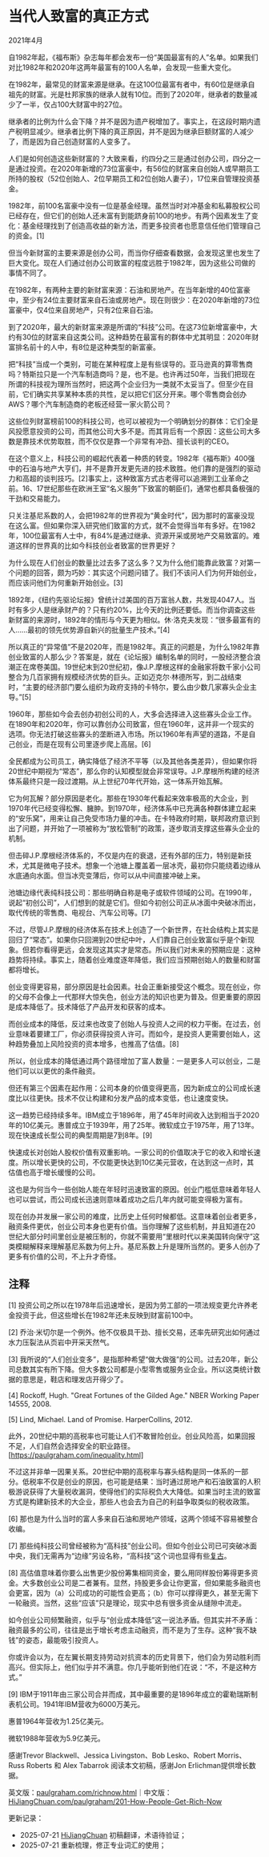 


# 当代人致富的真正方式

2021年4月

自1982年起，《福布斯》杂志每年都会发布一份“美国最富有的人”名单。如果我们对比1982年和2020年这两年最富有的100人名单，会发现一些重大变化。

在1982年，最常见的财富来源是继承。在这100位最富有者中，有60位是继承自祖先的财富。光是杜邦家族的继承人就有10位。而到了2020年，继承者的数量减少了一半，仅占100大财富中的27位。

继承者的比例为什么会下降？并不是因为遗产税增加了。事实上，在这段时期内遗产税明显减少。继承者比例下降的真正原因，并不是因为继承巨额财富的人减少了，而是因为自己创造财富的人变多了。

人们是如何创造这些新财富的？大致来看，约四分之三是通过创办公司，四分之一是通过投资。在2020年新增的73位富豪中，有56位的财富来自创始人或早期员工所持的股权（52位创始人、2位早期员工和2位创始人妻子），17位来自管理投资基金。

1982年，前100名富豪中没有一位是基金经理。虽然当时对冲基金和私募股权公司已经存在，但它们的创始人还未富有到能跻身前100的地步。有两个因素发生了变化：基金经理找到了创造高收益的新方法，而更多投资者也愿意信任他们管理自己的资金。[1]

但当今新财富的主要来源是创办公司，而当你仔细查看数据，会发现这里也发生了巨大变化。现在人们通过创办公司致富的程度远胜于1982年，因为这些公司做的事情不同了。

在1982年，有两种主要的新财富来源：石油和房地产。在当年新增的40位富豪中，至少有24位主要财富来自石油或房地产。现在则很少：在2020年新增的73位富豪中，仅4位来自房地产，只有2位来自石油。

到了2020年，最大的新财富来源是所谓的“科技”公司。在这73位新增富豪中，大约有30位的财富来自这类公司。这种趋势在最富有的群体中尤其明显：2020年财富排名前十的人中，有8位是这种类型的新富豪。

把“科技”当成一个类别，可能在某种程度上是有些误导的。亚马逊真的算零售商吗？特斯拉只是一个汽车制造商吗？是，也不是。也许再过50年，当我们把现在所谓的科技视为理所当然时，把这两个企业归为一类就不太妥当了。但至少在目前，它们确实共享某种本质的共性，足以把它们区分开来。哪个零售商会创办AWS？哪个汽车制造商的老板还经营一家火箭公司？

这些位列财富榜前100的科技公司，也可以被视为一个明确划分的群体：它们全是风投愿意投资的公司，而其他公司大多不是。而其背后有一个原因：这些公司大多数是靠技术优势取胜，而不仅仅是靠一个非常有冲劲、擅长谈判的CEO。

在这个意义上，科技公司的崛起代表着一种质的转变。1982年《福布斯》400强中的石油与地产大亨们，并不是靠开发更先进的技术致胜。他们靠的是强烈的驱动力和高超的谈判技巧。[2]事实上，这种致富方式古老得可以追溯到工业革命之前。16、17世纪那些在欧洲王室“名义服务”下致富的朝臣们，通常也都具备极强的干劲和交易能力。

只关注基尼系数的人，会把1982年的世界视为“黄金时代”，因为那时的富豪没现在这么富。但如果你深入研究他们致富的方式，就不会觉得当年有多好。在1982年，100位最富有人士中，有84%是通过继承、资源开采或房地产交易致富的。难道这样的世界真的比如今科技创业者致富的世界更好？

为什么现在人们创业的数量比过去多了这么多？又为什么他们能靠此致富？对第一个问题的回答，颇为巧妙：其实这个问题问错了。我们不该问人们为何开始创业，而应该问他们为何重新开始创业。[3]

1892年，《纽约先驱论坛报》曾统计过美国的百万富翁人数，共发现4047人。当时有多少人是继承财产的？只有约20%，比今天的比例还要低。而当你调查这些新财富的来源时，1892年的情形与今天更为相似。休·洛克夫发现：“很多最富有的人……最初的领先优势源自新兴的批量生产技术。”[4]

所以真正的“异常值”不是2020年，而是1982年。真正的问题是，为什么1982年靠创业致富的人那么少？答案是，就在《论坛报》编制名单的同时，一股经济整合浪潮正在席卷美国。19世纪末到20世纪初，像J.P.摩根这样的金融家将数千家小公司整合为几百家拥有规模经济优势的巨头。正如迈克尔·林德所写，到二战结束时，“主要的经济部门要么组织为政府支持的卡特尔，要么由少数几家寡头企业主导。”[5]

1960年，那些如今会去创办初创公司的人，大多会选择进入这些寡头企业工作。在1890年和2020年，你可以靠创办公司致富，但在1960年，这并非一个现实的选项。你无法打破这些寡头的垄断进入市场。所以1960年有声望的道路，不是自己创业，而是在现有公司里逐步爬上高层。[6]

全民都成为公司员工，确实降低了经济不平等（以及其他各类差异），但如果你将20世纪中期视为“常态”，那么你的认知模型就会非常误导。J.P.摩根所构建的经济体系最终只是一段过渡期。从上世纪70年代开始，这一体系开始瓦解。

它为何瓦解？部分原因是老化。那些在1930年代看起来效率极高的大企业，到1970年代已经变得松懈、臃肿。到1970年，经济体系中已充满各种群体建立起来的“安乐窝”，用来让自己免受市场力量的冲击。在卡特政府时期，联邦政府意识到出了问题，并开始了一项被称为“放松管制”的政策，逐步取消支撑这些寡头企业的机制。

但击碎J.P.摩根经济体系的，不仅是内在的衰退，还有外部的压力，特别是新技术，尤其是微电子技术。想象一个池塘上覆盖着一层冰壳，最初你只能绕着边缘从水底通向水面。但当冰壳变薄后，你可以从中间直接冲破上来。

池塘边缘代表纯科技公司：那些明确自称是电子或软件领域的公司。在1990年，说起“初创公司”，人们想到的就是它们。但如今初创公司正从冰面中央破冰而出，取代传统的零售商、电视台、汽车公司等。[7]

不过，尽管J.P.摩根的经济体系在技术上创造了一个新世界，在社会结构上其实是回归了“常态”。如果你只回溯到20世纪中叶，人们靠自己创业致富似乎是个新现象。但若你看得更远，会发现这其实才是常态。所以我们对未来的预期应是：这种趋势将持续。事实上，随着创业难度逐年降低，我们应当预期创始人的数量和财富都将增长。

创业变得更容易，部分原因是社会因素。社会正重新接受这个概念。现在创业，你的父母不会像上一代那样大惊失色，创业方法的知识也更为普及。但更重要的原因是成本降低了。技术降低了产品开发和获客的成本。

而创业成本的降低，反过来也改变了创始人与投资人之间的权力平衡。在过去，创业意味着要建工厂，你必须获得投资人许可。而如今，是投资人更需要创始人，这种趋势叠加上风险投资的资本增多，也推高了估值。[8]

所以，创业成本的降低通过两个路径增加了富人数量：一是更多人可以创业，二是他们可以以更优的条件融资。

但还有第三个因素在起作用：公司本身的价值变得更高，因为新成立的公司成长速度比以往更快。技术不仅让构建和分发产品的成本变低，也让速度变快。

这一趋势已经持续多年。IBM成立于1896年，用了45年时间收入达到相当于2020年的10亿美元。惠普成立于1939年，用了25年。微软成立于1975年，用了13年。现在快速成长型公司的典型周期是7到8年。[9]

快速成长对创始人股权价值有双重影响。一家公司的价值取决于它的收入和增长速度。所以增长更快的公司，不仅能更快达到10亿美元营收，在达到这一点时，其估值也高于增长缓慢的公司。

这也是为何当今一些创始人能在年轻时迅速致富的原因。创业门槛低意味着年轻人也可以尝试，而公司成长迅速则意味着成功之后几年内就可能变得极为富有。

现在创办并发展一家公司的难度，比历史上任何时候都低。这意味着创业者更多，融资条件更优，创业公司本身也更有价值。当你理解了这些机制，并且知道在20世纪大部分时间里创业是被压制的，你就不需要用“里根时代以来美国转向保守”这类模糊解释来理解基尼系数为何上升。基尼系数上升是理所当然的。更多人创办了更多有价值的公司，不上升才奇怪。

## 注释

[1] 投资公司之所以在1978年后迅速增长，是因为劳工部的一项法规变更允许养老金投资于此，但这些增长在1982年还未反映到财富前100中。

[2] 乔治·米切尔是一个例外。他不仅极具干劲、擅长交易，还率先研究出如何通过水力压裂法从页岩中开采天然气。

[3] 我所说的“人们创业变多”，是指那种希望“做大做强”的公司。过去20年，新公司总数其实有所下降。但大多数公司都是小型零售或服务业企业。所以这类统计数据的意思是，鞋店和理发店开得少了。

[4] Rockoff, Hugh. "Great Fortunes of the Gilded Age." NBER Working Paper 14555, 2008.

[5] Lind, Michael. Land of Promise. HarperCollins, 2012.

此外，20世纪中期的高税率也可能让人们不敢冒险创业。创业风险高，如果回报不足，人们自然会选择安全的职业路径。[https://paulgraham.com/inequality.html]

不过这并非单一因果关系。20世纪中期的高税率与寡头结构是同一体系的一部分。低税率不仅是创业的原因，也可能是结果：当时通过房地产和石油致富的人积极游说获得了大量税收漏洞，使得他们的实际税负大大降低。如果当时主流的致富方式是构建新技术的大企业，那些人也会去为自己的利益争取类似的税收政策。

[6] 那也是为什么当时的富人多来自石油和房地产领域，这两个领域不容易被整合收编。

[7] 那些纯科技公司曾经被称为“高科技”创业公司。但如今创业公司已可突破冰面中央，我们无需再为“边缘”另设名称，“高科技”这个词也显得有些[复古](https://books.google.com/ngrams/graph?content=high+tech&year_start=1900&year_end=2019&corpus=en-2019&smoothing=3)。

[8] 高估值意味着你要么出售更少股份筹集相同资金，要么用同样股份筹得更多资金。大多数创业公司是二者兼有。显然，持股更多会让你更富，但如果能多融资也会更富，因为（a）公司成功的可能性会更高；（b）你可以撑得更久，甚至无需下一轮融资。当然，这些“应该”只是理论，现实中总有很多资金从缝隙中流走。

如今创业公司频繁融资，似乎与“创业成本降低”这一说法矛盾。但其实并不矛盾：融资最多的公司，往往是出于增长考虑主动融资，而不是为了生存。这种“我不缺钱”的姿态，最能吸引投资人。

你或许会以为，在左翼长期支持劳动对抗资本的历史背景下，他们会为劳动胜利而高兴。但实际上，他们似乎并不满意。你几乎能听到他们在说：“不，不是这种方式。”

[9] IBM于1911年由三家公司合并而成，其中最重要的是1896年成立的霍勒瑞斯制表机公司。1941年IBM营收为6000万美元。

惠普1964年营收为1.25亿美元。

微软1988年营收为5.9亿美元。

感谢Trevor Blackwell、Jessica Livingston、Bob Lesko、Robert Morris、Russ Roberts 和 Alex Tabarrok 阅读本文初稿，感谢Jon Erlichman提供增长数据。

英文版：[paulgraham.com/richnow.html](https://paulgraham.com/richnow.html)｜中文版：[HiJiangChuan.com/paulgraham/201-How-People-Get-Rich-Now](https://hijiangchuan.com/paulgraham/201-How-People-Get-Rich-Now)



更新记录：
- 2025-07-21 [HiJiangChuan](https://hijiangchuan.com) 初稿翻译，术语待验证；
- 2025-07-21 重新梳理，修正专业词汇的使用；

